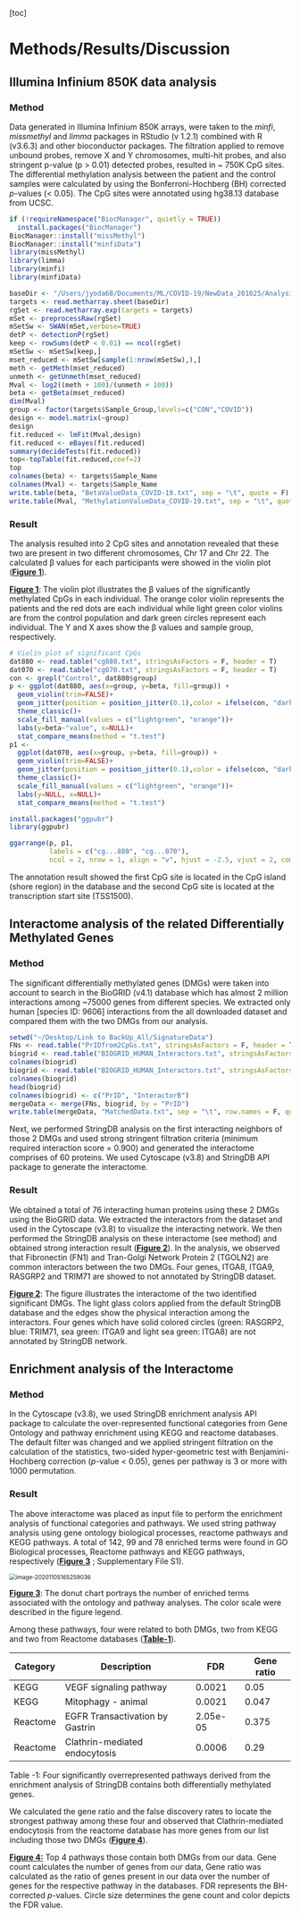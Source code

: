 [toc]

# Methods/Results/Discussion

## Illumina Infinium 850K data analysis

### Method

Data generated in Illumina Infinium 850K arrays, were taken to the *minfi*, *missmethyl* and *limma* packages in RStudio (v 1.2.1) combined with R (v3.6.3) and other bioconductor packages. The filtration applied to remove unbound probes, remove X and Y chromosomes, multi-hit probes, and also stringent p-value (p > 0.01) detected probes, resulted in ~ 750K CpG sites. The differential methylation analysis between the patient and the control samples were calculated by using the Bonferroni-Hochberg (BH) corrected *p*-values (< 0.05). The CpG sites were annotated using hg38.13 database from UCSC.

```R
if (!requireNamespace("BiocManager", quietly = TRUE))
  install.packages("BiocManager")
BiocManager::install("missMethyl")
BiocManager::install("minfiData")
library(missMethyl)
library(limma)
library(minfi)
library(minfiData)

baseDir <- "/Users/jyoda68/Documents/ML/COVID-19/NewData_201025/Analysis_201026/"
targets <- read.metharray.sheet(baseDir)
rgSet <- read.metharray.exp(targets = targets)
mSet <- preprocessRaw(rgSet)
mSetSw <- SWAN(mSet,verbose=TRUE)
detP <- detectionP(rgSet)
keep <- rowSums(detP < 0.01) == ncol(rgSet)
mSetSw <- mSetSw[keep,]
mset_reduced <- mSetSw[sample(1:nrow(mSetSw),),]
meth <- getMeth(mset_reduced)
unmeth <- getUnmeth(mset_reduced)
Mval <- log2((meth + 100)/(unmeth + 100))
beta <- getBeta(mset_reduced)
dim(Mval)
group <- factor(targets$Sample_Group,levels=c("CON","COVID"))
design <- model.matrix(~group)
design
fit.reduced <- lmFit(Mval,design)
fit.reduced <- eBayes(fit.reduced)
summary(decideTests(fit.reduced))
top<-topTable(fit.reduced,coef=2)
top
colnames(beta) <- targets$Sample_Name
colnames(Mval) <- targets$Sample_Name
write.table(beta, "BetaValueData_COVID-19.txt", sep = "\t", quote = F)
write.table(Mval, "MethylationValueData_COVID-19.txt", sep = "\t", quote = F)
```

### Result

The analysis resulted into 2 CpG sites and annotation revealed that these two are present in two different chromosomes, Chr 17 and Chr 22. The calculated β values for each participants were showed in the violin plot (**<u>Figure 1</u>**).



**<u>Figure 1</u>**: The violin plot illustrates the β values of the significantly methylated CpGs in each individual. The orange color violin represents the patients and the red dots are each individual while light green color violins are from the control population and dark green circles represent each individual. The Y and X axes show the β values and sample group, respectively.

```R
# Violin plot of significant CpGs
dat880 <- read.table("cg880.txt", stringsAsFactors = F, header = T)
dat070 <- read.table("cg070.txt", stringsAsFactors = F, header = T)
con <- grepl("Control", dat880$group)
p <- ggplot(dat880, aes(x=group, y=beta, fill=group)) + 
  geom_violin(trim=FALSE)+
  geom_jitter(position = position_jitter(0.1),color = ifelse(con, "darkgreen", "red"), size =3)+
  theme_classic()+
  scale_fill_manual(values = c("lightgreen", "orange"))+
  labs(y=beta~"value", x=NULL)+
  stat_compare_means(method = "t.test")
p1 <- 
  ggplot(dat070, aes(x=group, y=beta, fill=group)) + 
  geom_violin(trim=FALSE)+
  geom_jitter(position = position_jitter(0.1),color = ifelse(con, "darkgreen", "red"), size =3)+
  theme_classic()+
  scale_fill_manual(values = c("lightgreen", "orange"))+
  labs(y=NULL, x=NULL)+
  stat_compare_means(method = "t.test")

install.packages("ggpubr")
library(ggpubr)

ggarrange(p, p1, 
          labels = c("cg...880", "cg...070"),
          ncol = 2, nrow = 1, align = "v", hjust = -2.5, vjust = 2, common.legend = TRUE)
```

The annotation result showed the first CpG site is located in the CpG island (shore region) in the database and the second CpG site is located at the transcription start site (TSS1500).

## Interactome analysis of the related Differentially Methylated Genes

### Method

The significant differentially methylated genes (DMGs) were taken into account to search in the BioGRID (v4.1) database which has almost 2 million interactions among ~75000 genes from different species. We extracted only human [species ID: 9606] interactions from the all downloaded dataset and compared them with the two DMGs from our analysis.

```R
setwd("~/Desktop/Link to BackUp_All/SignatureData")
FNs <- read.table("PrIDfrom2CpGs.txt", stringsAsFactors = F, header = T)
biogrid <- read.table("BIOGRID_HUMAN_Interactors.txt", stringsAsFactors = F, header = T)
colnames(biogrid)
biogrid <- read.table("BIOGRID_HUMAN_Interactors.txt", stringsAsFactors = F, header = F)
colnames(biogrid)
head(biogrid)
colnames(biogrid) <- c("PrID", "InteractorB")
mergeData <- merge(FNs, biogrid, by = "PrID")
write.table(mergeData, "MatchedData.txt", sep = "\t", row.names = F, quote = F)
```

Next, we performed StringDB analysis on the first interacting neighbors of those 2 DMGs and used strong stringent filtration criteria (minimum required interaction score = 0.900) and generated the interactome comprises of 60 proteins. We used Cytoscape (v3.8) and StringDB API package to generate the interactome.

### Result

We obtained a total of 76 interacting human proteins using these 2 DMGs using the BioGRID data. We extracted the interactors from the dataset and used in the Cytoscape (v3.8) to visualize the interacting network. We then performed the StringDB analysis on these interactome (see method) and obtained strong interaction result (**<u>Figure 2</u>**). In the analysis, we observed that Fibronectin (FN1) and Tran-Golgi Network Protein 2 (TGOLN2) are common interactors between the two DMGs. Four genes,  ITGA8, ITGA9, RASGRP2 and TRIM71 are showed to not annotated by StringDB dataset.



**<u>Figure 2</u>**: The figure illustrates the interactome of the two identified significant DMGs. The light glass colors applied from the default StringDB database and the edges show the physical interaction among the interactors. Four genes which have solid colored circles (green: RASGRP2, blue: TRIM71, sea green: ITGA9 and light sea green: ITGA8) are not annotated by StringDB network.

## Enrichment analysis of the Interactome

### Method

In the Cytoscape (v3.8), we used StringDB enrichment analysis API package to calculate the over-represented functional categories from Gene Ontology and pathway enrichment using KEGG and reactome databases. The default filter was changed and we applied stringent filtration on the calculation of the statistics, two-sided hyper-geometric test with Benjamini-Hochberg correction (*p*-value < 0.05), genes per pathway is 3 or more with 1000 permutation.

### Result

The above interactome was placed as input file to perform the enrichment analysis of functional categories and pathways. We used string pathway analysis using gene ontology biological processes, reactome pathways and KEGG pathways. A total of 142, 99 and 78 enriched terms were found in GO Biological processes, Reactome pathways and KEGG pathways, respectively (**<u>Figure 3</u>** ; Supplementary File S1). 

<img src="/home/jyoda68/.config/Typora/typora-user-images/image-20201105165259036.png" alt="image-20201105165259036" style="zoom:73%;" />

**<u>Figure 3</u>**: The donut chart portrays the number of enriched terms associated with the ontology and pathway analyses. The color scale were described in the figure legend. 

Among these pathways, four were related to both DMGs, two from KEGG and two from Reactome databases (**<u>Table-1</u>**). 

| Category | Description                     | FDR      | Gene ratio |
| -------- | ------------------------------- | -------- | ---------- |
| KEGG     | VEGF signaling pathway          | 0.0021   | 0.05       |
| KEGG     | Mitophagy - animal              | 0.0021   | 0.047      |
| Reactome | EGFR Transactivation by Gastrin | 2.05e-05 | 0.375      |
| Reactome | Clathrin-mediated endocytosis   | 0.0006   | 0.29       |

Table -1: Four significantly overrepresented pathways derived from the enrichment analysis of StringDB contains both differentially methylated genes.

We calculated the gene ratio and the false discovery rates to locate the strongest pathway among these four and observed that Clathrin-mediated endocytosis from the reactome database has more genes from our list including those two DMGs (**<u>Figure 4</u>**). 


**<u>Figure 4:</u>** Top 4 pathways those contain both DMGs from our data. Gene count calculates the number of genes from our data, Gene ratio was calculated as the ratio of genes present in our data over the number of genes for the respective pathway in the databases. FDR represents the BH-corrected *p*-values. Circle size determines the gene count and color depicts the FDR value.

